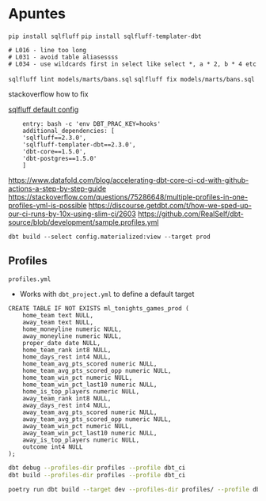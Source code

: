 # Apuntes
`pip install sqlfluff`
`pip install sqlfluff-templater-dbt`


```
# L016 - line too long
# L031 - avoid table aliasessss
# L034 - use wildcards first in select like select *, a * 2, b * 4 etc
```

`sqlfluff lint models/marts/bans.sql`
`sqlfluff fix models/marts/bans.sql`

stackoverflow how to fix 


[sqlfluff default config](https://docs.sqlfluff.com/en/stable/configuration.html#default-configuration)


```
    entry: bash -c 'env DBT_PRAC_KEY=hooks'
    additional_dependencies: [
    'sqlfluff==2.3.0',
    'sqlfluff-templater-dbt==2.3.0',
    'dbt-core==1.5.0',
    'dbt-postgres==1.5.0'
    ]
```

https://www.datafold.com/blog/accelerating-dbt-core-ci-cd-with-github-actions-a-step-by-step-guide
https://stackoverflow.com/questions/75286648/multiple-profiles-in-one-profiles-yml-is-possible
https://discourse.getdbt.com/t/how-we-sped-up-our-ci-runs-by-10x-using-slim-ci/2603
https://github.com/RealSelf/dbt-source/blob/development/sample.profiles.yml

`dbt build --select config.materialized:view --target prod`

## Profiles 
`profiles.yml`
- Works with `dbt_project.yml` to define a default target


```
CREATE TABLE IF NOT EXISTS ml_tonights_games_prod (
	home_team text NULL,
	away_team text NULL,
	home_moneyline numeric NULL,
	away_moneyline numeric NULL,
	proper_date date NULL,
	home_team_rank int8 NULL,
    home_days_rest int4 NULL,
	home_team_avg_pts_scored numeric NULL,
	home_team_avg_pts_scored_opp numeric NULL,
	home_team_win_pct numeric NULL,
	home_team_win_pct_last10 numeric NULL,
	home_is_top_players numeric NULL,
	away_team_rank int8 NULL,
    away_days_rest int4 NULL,
	away_team_avg_pts_scored numeric NULL,
	away_team_avg_pts_scored_opp numeric NULL,
	away_team_win_pct numeric NULL,
	away_team_win_pct_last10 numeric NULL,
	away_is_top_players numeric NULL,
	outcome int4 NULL
);

```

``` sh
dbt debug --profiles-dir profiles --profile dbt_ci
dbt build --profiles-dir profiles --profile dbt_ci

poetry run dbt build --target dev --profiles-dir profiles/ --profile dbt_ci --select state:modified+ --state ./

```